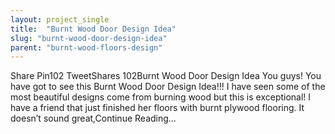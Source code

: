 ```yaml
---
layout: project_single
title:  "Burnt Wood Door Design Idea"
slug: "burnt-wood-door-design-idea"
parent: "burnt-wood-floors-design"
---
```

Share Pin102 TweetShares 102Burnt Wood Door Design Idea You guys! You have got to see this Burnt Wood Door Design Idea!!! I have seen some of the most beautiful designs come from burning wood but this is exceptional! I have a friend that just finished her floors with burnt plywood flooring. It doesn’t sound great,Continue Reading...